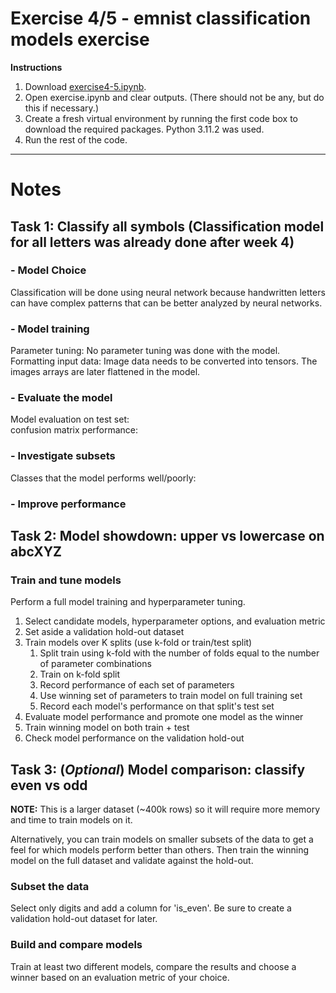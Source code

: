 # Exercise 4/5 - emnist classification models exercise
**Instructions**
1. Download [exercise4-5.ipynb](https://github.com/10331333/datasci_223/blob/homework/exercises/4-classification/exercise4-5.ipynb).
2. Open exercise.ipynb and clear outputs. (There should not be any, but do this if necessary.)
3. Create a fresh virtual environment by running the first code box to download the required packages. Python 3.11.2 was used. 
4. Run the rest of the code. 

---
# Notes

## Task 1: Classify all symbols (Classification model for all letters was already done after week 4)
### - Model Choice
Classification will be done using neural network because handwritten letters can have complex patterns that can be better analyzed by neural networks. 

### - Model training
Parameter tuning: No parameter tuning was done with the model. 
Formatting input data: Image data needs to be converted into tensors. The images arrays are later flattened in the model.  

### - Evaluate the model
Model evaluation on test set:  
confusion matrix performance:  

### - Investigate subsets  
Classes that the model performs well/poorly:   

### - Improve performance


## Task 2: Model showdown: upper vs lowercase on abcXYZ
### Train and tune models

Perform a full model training and hyperparameter tuning.

1. Select candidate models, hyperparameter options, and evaluation metric
2. Set aside a validation hold-out dataset
3. Train models over K splits (use k-fold or train/test split)
    1. Split train using k-fold with the number of folds equal to the number of parameter combinations
    2. Train on k-fold split
    3. Record performance of each set of parameters
    4. Use winning set of parameters to train model on full training set
    5. Record each model's performance on that split's test set
4. Evaluate model performance and promote one model as the winner
5. Train winning model on both train + test
6. Check model performance on the validation hold-out


## Task 3: (_Optional_) Model comparison: classify even vs odd

**NOTE:** This is a larger dataset (~400k rows) so it will require more memory and time to train models on it. 

Alternatively, you can train models on smaller subsets of the data to get a feel for which models perform better than others. Then train the winning model on the full dataset and validate against the hold-out.

### Subset the data

Select only digits and add a column for 'is_even'. Be sure to create a validation hold-out dataset for later.

### Build and compare models

Train at least two different models, compare the results and choose a winner based on an evaluation metric of your choice.
